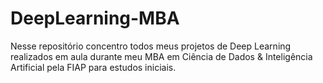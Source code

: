 # DeepLearning-MBA
Nesse repositório concentro todos meus projetos de Deep Learning realizados em aula durante meu MBA em Ciência de Dados &amp; Inteligência Artificial pela FIAP para estudos iniciais.
